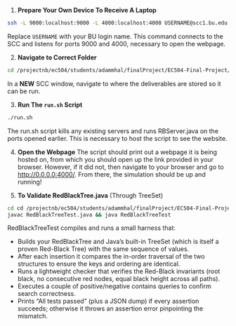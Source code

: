 1. **Prepare Your Own Device To Receive A Laptop**
```bash
ssh -L 9000:localhost:9000 -L 4000:localhost:4000 USERNAME@scc1.bu.edu
```
Replace `USERNAME` with your BU login name. This command connects to the SCC and listens for ports 9000 and 4000, necessary to open the webpage.

2. **Navigate to Correct Folder**  
```bash
cd /projectnb/ec504/students/adammhal/finalProject/EC504-Final-Project/
```
In a **NEW** SCC window,  navigate to where the deliverables are stored so it can be run. 

3. **Run The `run.sh` Script**
```bash
./run.sh
```
The run.sh script kills any existing servers and runs RBServer.java on the ports opened earlier. This is necessary to host the script to see the website.

4. **Open the Webpage**
The script should print out a webpage it is being hosted on, from which you should open up the link provided in your browser. However, if it did not, then navigate to your browser and go to http://0.0.0.0:4000/. From there, the simulation should be up and running!
   
5. **To Validate RedBlackTree.java** (Through TreeSet)
```bash
cd cd /projectnb/ec504/students/adammhal/finalProject/EC504-Final-Project/
javac RedBlackTreeTest.java && java RedBlackTreeTest
```
RedBlackTreeTest compiles and runs a small harness that:
- Builds your RedBlackTree and Java’s built-in TreeSet (which is itself a proven Red-Black Tree) with the same sequence of values.
- After each insertion it compares the in-order traversal of the two structures to ensure the keys and ordering are identical.
- Runs a lightweight checker that verifies the Red-Black invariants (root black, no consecutive red nodes, equal black height across all paths).
- Executes a couple of positive/negative contains queries to confirm search correctness.
- Prints “All tests passed” (plus a JSON dump) if every assertion succeeds; otherwise it throws an assertion error pinpointing the mismatch.
